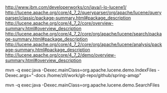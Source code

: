 http://www.ibm.com/developerworks/cn/java/j-lo-lucene1/
http://lucene.apache.org/core/4_7_2/queryparser/org/apache/lucene/queryparser/classic/package-summary.html#package_description
http://lucene.apache.org/core/4_7_2/core/overview-summary.html#overview_description
http://lucene.apache.org/core/4_7_2/core/org/apache/lucene/search/package-summary.html#package_description
http://lucene.apache.org/core/4_7_2/core/org/apache/lucene/analysis/package-summary.html#package_description
http://lucene.apache.org/core/4_7_2/demo/overview-summary.html#overview_description

mvn -q exec:java -Dexec.mainClass=org.apache.lucene.demo.IndexFiles -Dexec.args="-docs /home/zll/work/git-repo/github/spring-amqp"

mvn -q exec:java -Dexec.mainClass=org.apache.lucene.demo.SearchFiles


